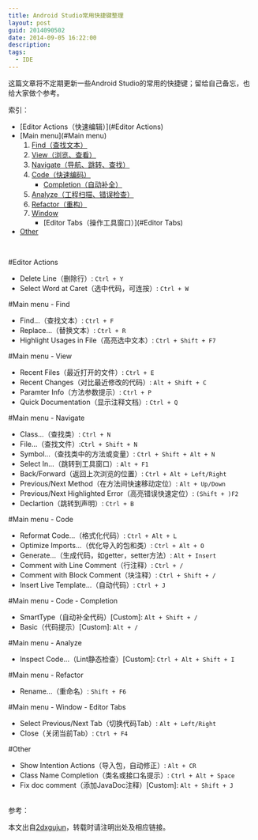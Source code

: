 ```yaml
---
title: Android Studio常用快捷键整理
layout: post
guid: 2014090502
date: 2014-09-05 16:22:00
description: 
tags:
  - IDE
---
```


这篇文章将不定期更新一些Android Studio的常用的快捷键；留给自己备忘，也给大家做个参考。


索引：

- [Editor Actions（快速编辑）](#Editor Actions)
- [Main menu](#Main menu)
    1. [Find（查找文本）](#Find)
    2. [View（浏览、查看）](#View)
    3. [Navigate（导航、跳转、查找）](#Navigate)
    4. [Code（快速编码）](#Code)
        - [Completion（自动补全）](#Completion)
    5. [Analyze（工程扫描、错误检查）](#Analyze)
    6. [Refactor（重构）](#Refactor)
    7. [Window](#Window)
        - [Editor Tabs（操作工具窗口）](#Editor Tabs)
- [Other](#Other)

<br/>

<a id="Editor Actions"></a>
#Editor Actions
- Delete Line（删除行）: `Ctrl + Y`
- Select Word at Caret（选中代码，可连按）: `Ctrl + W`

<a id="Main menu"></a>
<a id="Find"></a>
#Main menu - Find
- Find...（查找文本）: `Ctrl + F`
- Replace...（替换文本）: `Ctrl + R`
- Highlight Usages in File（高亮选中文本）: `Ctrl + Shift + F7`

<a id="View"></a>
#Main menu - View
- Recent Files（最近打开的文件）: `Ctrl + E`
- Recent Changes（对比最近修改的代码）: `Alt + Shift + C`
- Paramter Info（方法参数提示）: `Ctrl + P`
- Quick Documentation（显示注释文档）: `Ctrl + Q`

<a id="Navigate"></a>
#Main menu - Navigate
- Class...（查找类）: `Ctrl + N`
- File...（查找文件）:`Ctrl + Shift + N`
- Symbol...（查找类中的方法或变量）: `Ctrl + Shift + Alt + N`
- Select In...（跳转到工具窗口）: `Alt + F1`
- Back/Forward（返回上次浏览的位置）: `Ctrl + Alt + Left/Right`
- Previous/Next Method（在方法间快速移动定位）: `Alt + Up/Down`
- Previous/Next Highlighted Error（高亮错误快速定位）: `(Shift + )F2`
- Declartion（跳转到声明）: `Ctrl + B`

<a id="Code"></a>
#Main menu - Code
- Reformat Code...（格式化代码）: `Ctrl + Alt + L`
- Optimize Imports...（优化导入的包和类）: `Ctrl + Alt + O`
- Generate...（生成代码，如getter，setter方法）: `Alt + Insert`
- Comment with Line Comment（行注释）: `Ctrl + /`
- Comment with Block Comment（块注释）: `Ctrl + Shift + /`
- Insert Live Template...（自动代码）: `Ctrl + J`

<a id="Completion"></a>
#Main menu - Code - Completion
- SmartType（自动补全代码）[Custom]: `Alt + Shift + /`
- Basic（代码提示）[Custom]: `Alt + /`

<a id="Analyze"></a>
#Main menu - Analyze
- Inspect Code...（Lint静态检查）[Custom]: `Ctrl + Alt + Shift + I`

<a id="Refactor"></a>
#Main menu - Refactor
- Rename...（重命名）: `Shift + F6`

<a id="Window"></a>
<a id="Editor Tabs"></a>
#Main menu - Window - Editor Tabs
- Select Previous/Next Tab（切换代码Tab）: `Alt + Left/Right`
- Close（关闭当前Tab）: `Ctrl + F4`

<a id="Other"></a>
#Other
- Show Intention Actions（导入包，自动修正）: `Alt + CR`
- Class Name Completion（类名或接口名提示）: `Ctrl + Alt + Space`
- Fix doc comment（添加JavaDoc注释）[Custom]: `Alt + Shift + J`



<br/>
参考：

本文出自[2dxgujun](http://github.com/2dxgujun)，转载时请注明出处及相应链接。